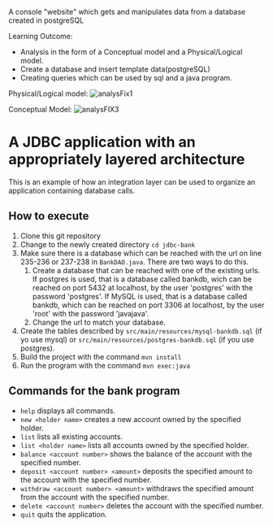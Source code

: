 
A console "website" which gets and manipulates data from a database created in postgreSQL

Learning Outcome:

- Analysis in the form of a Conceptual model and a Physical/Logical model.
- Create a database and insert template data(postgreSQL)
- Creating queries which can be used by sql and a java program.

Physical/Logical model:
![analysFix1](https://i.imgur.com/ONPRg5G.png)

Conceptual Model:
![analysFIX3](https://i.imgur.com/Ca53a5p.png)


# A JDBC application with an appropriately layered architecture

This is an example of how an integration layer can be used to organize an application containing database calls.

## How to execute

1. Clone this git repository
1. Change to the newly created directory `cd jdbc-bank`
1. Make sure there is a database which can be reached with the url on line 235-236 or 237-238 in `BankDAO.java`. There are two ways to do this.
   1. Create a database that can be reached with one of the existing urls. If
      postgres is used, that is a database called bankdb, wich can be
      reached on port 5432 at localhost, by the user 'postgres' with the
      password 'postgres'. If MySQL is used, that is a database called
      bankdb, which can be reached on port 3306 at localhost, by the user
      'root' with the password 'javajava'.
   1. Change the url to match your database.
1. Create the tables described by `src/main/resources/mysql-bankdb.sql` (if yo use mysql) or `src/main/resources/postgres-bankdb.sql` (if you use postgres).
1. Build the project with the command `mvn install`
1. Run the program with the command `mvn exec:java`

## Commands for the bank program

* `help` displays all commands.
* `new <holder name>` creates a new account owned by the specified holder.
* `list` lists all existing accounts.
* `list <holder name>` lists all accounts owned by the specified holder.
* `balance <account number>` shows the balance of the account with the specified number.
* `deposit <account number> <amount>` deposits the specified amount to the account with the specified number.
* `withdraw <account number> <amount>` withdraws the specified amount from the account with the specified number.
* `delete <account number>` deletes the account with the specified number.
* `quit` quits the application.
